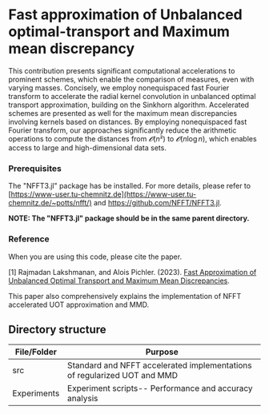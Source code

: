 # Fast approximation of Unbalanced optimal-transport and Maximum mean discrepancy
This contribution presents significant computational accelerations to prominent schemes, which enable the comparison of measures, even with varying masses. 
Concisely, we employ nonequispaced fast Fourier transform to accelerate the radial kernel convolution in unbalanced optimal transport approximation, building on the Sinkhorn algorithm.
Accelerated schemes are presented as well for the maximum mean discrepancies involving kernels based on distances.
By employing nonequispaced fast Fourier transform, our approaches significantly reduce the arithmetic operations to compute the distances from $𝓞(n²)$ to $𝓞(n \log n)$, which enables access to large and high-dimensional data sets.

### Prerequisites

The "NFFT3.jl" package has be installed. For more details, please refer to  [https://www-user.tu-chemnitz.de](https://www-user.tu-chemnitz.de/~potts/nfft/) and https://github.com/NFFT/NFFT3.jl. 


**NOTE: The "NFFT3.jl" package should be in the same parent directory.**


### Reference

When you are using this code, please cite the paper.

<a id="1">[1]</a> Rajmadan Lakshmanan, and Alois Pichler. (2023). [Fast Approximation of Unbalanced Optimal Transport and Maximum Mean Discrepancies](https://arxiv.org/pdf/2306.13618v1.pdf). 

This paper also comprehensively explains the implementation of NFFT accelerated UOT approximation and MMD.


## Directory structure

| File/Folder   | Purpose                                                                                   |
| ------------- |-------------------------------------------------------------------------------------------|   
| src           | Standard and NFFT accelerated implementations of regularized UOT and MMD  |
| Experiments | Experiment scripts-- Performance and accuracy analysis      |


